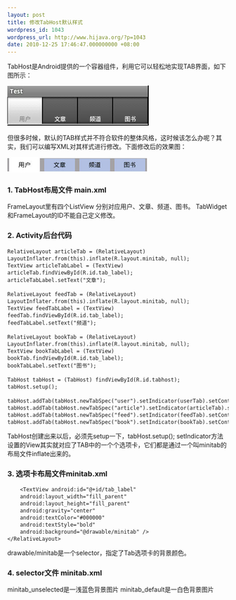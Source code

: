 ```yaml
---
layout: post
title: 修改TabHost默认样式
wordpress_id: 1043
wordpress_url: http://www.hijava.org/?p=1043
date: 2010-12-25 17:46:47.000000000 +08:00
---
```

TabHost是Android提供的一个容器组件，利用它可以轻松地实现TAB界面，如下图所示：

<a href="/uploads/2010/12/tabhost.jpg"><img class="alignnone size-full wp-image-1044" title="tabhost" src="/uploads/2010/12/tabhost.jpg" alt="" width="322" height="91" /></a>

但很多时候，默认的TAB样式并不符合软件的整体风格，这时候该怎么办呢？其实，我们可以编写XML对其样式进行修改。下面修改后的效果图：

<a href="/uploads/2010/12/tabhost_1.jpg"><img class="alignnone size-full wp-image-1045" title="tabhost_1" src="/uploads/2010/12/tabhost_1.jpg" alt="" width="318" height="36" /></a>


<h3>1. TabHost布局文件 main.xml</h3>
	<TabHost
	    android:id="@+id/tabhost"  
	    android:layout_width="fill_parent"
	    android:layout_height="fill_parent">  
	    <LinearLayout  
		android:orientation="vertical"
		android:layout_width="fill_parent"  
		android:layout_height="fill_parent">  
		<TabWidget  
		    android:id="@android:id/tabs"
		    android:layout_width="fill_parent" 
		    android:layout_height="30dip"
		    android:background="#a0a0a0"
		    android:layout_weight="0" />  
		<FrameLayout  
		    android:id="@android:id/tabcontent"  
		    android:layout_width="fill_parent"  
		    android:layout_height="fill_parent"
		    android:layout_weight="1">
				  <ListView 
				    android:id="@+id/user_list"
				    android:layout_width="fill_parent"
				    android:layout_height="fill_parent" 
				    android:divider="@drawable/divider_line"
				    android:cacheColorHint="#00000000" />
				  <ListView 
				    android:id="@+id/article_list"
				    android:layout_width="fill_parent"
				    android:layout_height="fill_parent" 
				    android:divider="@drawable/divider_line"
				    android:cacheColorHint="#00000000" />  
				  <ListView 
				    android:id="@+id/feed_list"
				    android:layout_width="fill_parent"
				    android:layout_height="fill_parent" 
				    android:divider="@drawable/divider_line"
				    android:cacheColorHint="#00000000" />  
				  <ListView 
				    android:id="@+id/book_list"
				    android:layout_width="fill_parent"
				    android:layout_height="fill_parent" 
				    android:divider="@drawable/divider_line"
				    android:cacheColorHint="#00000000" />  				    				    				      
		</FrameLayout>  
	    </LinearLayout>  
	</TabHost>
FrameLayout里有四个ListView 分别对应用户、文章、频道、图书。
TabWidget和FrameLayout的ID不能自己定义修改。

<h3>2. Activity后台代码</h3>

	RelativeLayout articleTab = (RelativeLayout) LayoutInflater.from(this).inflate(R.layout.minitab, null);
	TextView articleTabLabel = (TextView) articleTab.findViewById(R.id.tab_label);
	articleTabLabel.setText("文章");

	RelativeLayout feedTab = (RelativeLayout) LayoutInflater.from(this).inflate(R.layout.minitab, null);
	TextView feedTabLabel = (TextView) feedTab.findViewById(R.id.tab_label);
	feedTabLabel.setText("频道");

	RelativeLayout bookTab = (RelativeLayout) LayoutInflater.from(this).inflate(R.layout.minitab, null);
	TextView bookTabLabel = (TextView) bookTab.findViewById(R.id.tab_label);
	bookTabLabel.setText("图书");

	TabHost tabHost = (TabHost) findViewById(R.id.tabhost);
	tabHost.setup();

	tabHost.addTab(tabHost.newTabSpec("user").setIndicator(userTab).setContent(R.id.user_list));
	tabHost.addTab(tabHost.newTabSpec("article").setIndicator(articleTab).setContent(R.id.article_list));
	tabHost.addTab(tabHost.newTabSpec("feed").setIndicator(feedTab).setContent(R.id.feed_list));
	tabHost.addTab(tabHost.newTabSpec("book").setIndicator(bookTab).setContent(R.id.book_list));

TabHost创建出来以后，必须先setup一下，tabHost.setup();
setIndicator方法设置的View其实就对应了TAB中的一个个选项卡，它们都是通过一个叫minitab的布局文件inflate出来的。

<h3>3. 选项卡布局文件minitab.xml</h3>
	<?xml version="1.0" encoding="utf-8"?>
	<RelativeLayout xmlns:android="http://schemas.android.com/apk/res/android"  
	    android:layout_width="fill_parent"
	    android:layout_height="fill_parent"
	    android:paddingLeft="5dip"
	    android:paddingRight="5dip">  
	    
	    <TextView android:id="@+id/tab_label"  
		android:layout_width="fill_parent"
		android:layout_height="fill_parent"
		android:gravity="center"
		android:textColor="#000000"
		android:textStyle="bold"
		android:background="@drawable/minitab" /> 
	</RelativeLayout>
drawable/minitab是一个selector，指定了Tab选项卡的背景颜色。
<h3>4. selector文件 minitab.xml</h3>
	<?xml version="1.0" encoding="utf-8"?>
	<selector
		xmlns:android="http://schemas.android.com/apk/res/android"
		>
		<item
			android:state_selected="false"
			android:drawable="@drawable/minitab_unselected"
			>
		</item>
		<item
			android:state_selected="true"
			android:drawable="@drawable/minitab_default"
			>
		</item>
	</selector>
minitab_unselected是一浅蓝色背景图片
minitab_default是一白色背景图片
